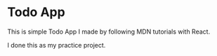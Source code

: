 # Todo App

This is simple Todo App I made by following MDN tutorials with React.

I done this as my practice project.
